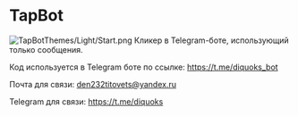 # TapBot
![TapBotThemes/Light/Start.png](https://raw.githubusercontent.com/diquoks/TapBot/refs/heads/main/TapBotThemes/Light/Start.png)
Кликер в Telegram-боте, использующий только сообщения.

Код используется в Telegram боте по ссылке: https://t.me/diquoks_bot

Почта для связи: den232titovets@yandex.ru

Telegram для связи: https://t.me/diquoks
